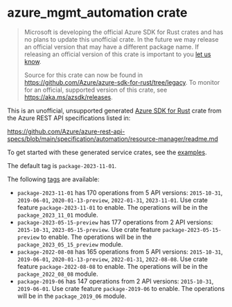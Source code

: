 # azure_mgmt_automation crate

> Microsoft is developing the official Azure SDK for Rust crates and has no plans to update this unofficial crate.
> In the future we may release an official version that may have a different package name.
> If releasing an official version of this crate is important to you [let us know](https://github.com/Azure/azure-sdk-for-rust/issues/new/choose).
>
> Source for this crate can now be found in <https://github.com/Azure/azure-sdk-for-rust/tree/legacy>.
> To monitor for an official, supported version of this crate, see <https://aka.ms/azsdk/releases>.

This is an unofficial, unsupported generated [Azure SDK for Rust](https://github.com/Azure/azure-sdk-for-rust/tree/legacy) crate from the Azure REST API specifications listed in:

https://github.com/Azure/azure-rest-api-specs/blob/main/specification/automation/resource-manager/readme.md

To get started with these generated service crates, see the [examples](https://github.com/Azure/azure-sdk-for-rust/blob/legacy/services/README.md#examples).

The default tag is `package-2023-11-01`.

The following [tags](https://github.com/Azure/azure-sdk-for-rust/blob/legacy/services/tags.md) are available:

- `package-2023-11-01` has 170 operations from 5 API versions: `2015-10-31`, `2019-06-01`, `2020-01-13-preview`, `2022-01-31`, `2023-11-01`. Use crate feature `package-2023-11-01` to enable. The operations will be in the `package_2023_11_01` module.
- `package-2023-05-15-preview` has 177 operations from 2 API versions: `2015-10-31`, `2023-05-15-preview`. Use crate feature `package-2023-05-15-preview` to enable. The operations will be in the `package_2023_05_15_preview` module.
- `package-2022-08-08` has 165 operations from 5 API versions: `2015-10-31`, `2019-06-01`, `2020-01-13-preview`, `2022-01-31`, `2022-08-08`. Use crate feature `package-2022-08-08` to enable. The operations will be in the `package_2022_08_08` module.
- `package-2019-06` has 147 operations from 2 API versions: `2015-10-31`, `2019-06-01`. Use crate feature `package-2019-06` to enable. The operations will be in the `package_2019_06` module.